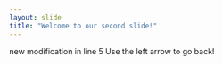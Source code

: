 ```yaml
---
layout: slide
title: "Welcome to our second slide!"
---
```

new modification in line 5
Use the left arrow to go back!
